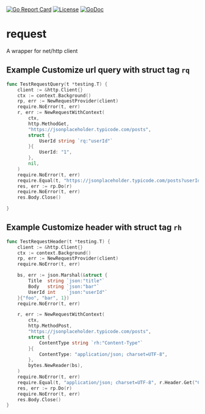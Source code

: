 [![Go Report Card][goreportcard]][goreportcard]
[![License][license-img]][license]
[![GoDoc][doc-img]][doc]



# request
A wrapper for net/http client


## Example Customize url query with struct tag `rq`
```go
func TestRequestQuery(t *testing.T) {
	client := &http.Client{}
	ctx := context.Background()
	rp, err := NewRequestProvider(client)
	require.NoError(t, err)
	r, err := NewRequestWithContext(
		ctx,
		http.MethodGet,
		"https://jsonplaceholder.typicode.com/posts",
		struct {
			UserId string `rq:"userId"`
		}{
			UserId: "1",
		},
		nil,
	)
	require.NoError(t, err)
	require.Equal(t, "https://jsonplaceholder.typicode.com/posts?userId=1", r.URL.String())
	res, err := rp.Do(r)
	require.NoError(t, err)
	res.Body.Close()

}
```

## Example Customize header with struct tag `rh`
```go
func TestRequestHeader(t *testing.T) {
	client := &http.Client{}
	ctx := context.Background()
	rp, err := NewRequestProvider(client)
	require.NoError(t, err)

	bs, err := json.Marshal(&struct {
		Title  string `json:"title"`
		Body   string `json:"bar"`
		UserId int    `json:"userId"`
	}{"foo", "bar", 1})
	require.NoError(t, err)

	r, err := NewRequestWithContext(
		ctx,
		http.MethodPost,
		"https://jsonplaceholder.typicode.com/posts",
		struct {
			ContentType string `rh:"Content-Type"`
		}{
			ContentType: "application/json; charset=UTF-8",
		},
		bytes.NewReader(bs),
	)
	require.NoError(t, err)
	require.Equal(t, "application/json; charset=UTF-8", r.Header.Get("Content-Type"))
	res, err := rp.Do(r)
	require.NoError(t, err)
	res.Body.Close()
}
```

[goreportcard]: https://goreportcard.com/badge/kyicy/request
[license-img]: https://img.shields.io/badge/License-AGPL_v3-blue.svg
[license]: https://github.com/kyicy/request/blob/master/LICENSE
[doc-img]: https://pkg.go.dev/badge/github.com/kyicy/request
[doc]: https://pkg.go.dev/github.com/kyicy/request?tab=doc
[ci-img]: https://github.com/kyicy/request/actions/workflows/go.yml/badge.svg
[ci]: https://github.com/kyicy/request/actions/workflows/go.yml
[cov-img]: https://codecov.io/gh/kyicy/request/branch/master/graph/badge.svg
[cov]: https://codecov.io/gh/kyicy/request